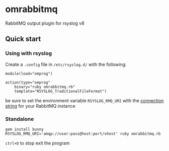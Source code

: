 # omrabbitmq
RabbitMQ output plugin for rsyslog v8

## Quick start
### Using with rsyslog
Create a `.config` file in `/etc/rsyslog.d/` with the following:
```
module(load="omprog")

action(type="omprog"
	binary="ruby omrabbitmq.rb"
	template="RSYSLOG_TraditionalFileFormat")
```
be sure to set the environment variable `RSYSLOG_RMQ_URI` with the [connection string](http://rubybunny.info/articles/connecting.html#using_connection_strings) for your RabbitMQ instance
### Standalone
```
gem install bunny
RSYSLOG_RMQ_URI='amqp://user:pass@host:port/vhost' ruby omrabbitmq.rb
```
`ctrl+D` to stop exit the program
